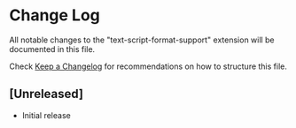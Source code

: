 # Change Log

All notable changes to the "text-script-format-support" extension will be documented in this file.

Check [Keep a Changelog](http://keepachangelog.com/) for recommendations on how to structure this file.

## [Unreleased]

- Initial release